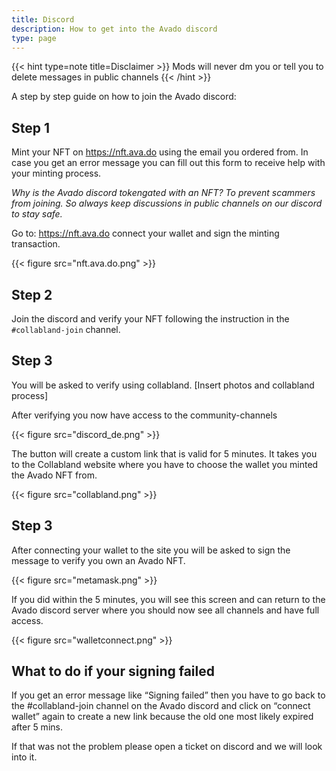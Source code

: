 ```yaml
---
title: Discord
description: How to get into the Avado discord
type: page
---
```


{{< hint type=note title=Disclaimer >}}
Mods will never dm you or tell you to delete messages in public channels
{{< /hint >}}

A step by step guide on how to join the Avado discord:

## Step 1

Mint your NFT on <https://nft.ava.do> using the email you ordered from. In case you get an error message you can fill out this form to receive help with your minting process.

*Why is the Avado discord tokengated with an NFT? To prevent scammers from joining. So always keep discussions in public channels on our discord to stay safe.*

Go to: <https://nft.ava.do> connect your wallet and sign the minting transaction.

{{< figure src="nft.ava.do.png" >}}

## Step 2

Join the discord and verify your NFT following the instruction in the `#collabland-join` channel. 

## Step 3

You will be asked to verify using collabland. [Insert photos and collabland process] 

After verifying you now have access to the community-channels

{{< figure src="discord_de.png" >}}

The button will create a custom link that is valid for 5 minutes. It takes you to the Collabland website where you have to choose the wallet you minted the Avado NFT from.

{{< figure src="collabland.png" >}}

## Step 3

After connecting your wallet to the site you will be asked to sign the message to verify you own an Avado NFT.

{{< figure src="metamask.png" >}}

If you did within the 5 minutes, you will see this screen and can return to the Avado discord server where you should now see all channels and have full access.

{{< figure src="walletconnect.png" >}}

## What to do if your signing failed

If you get an error message like “Signing failed” then you have to go back to the #collabland-join channel on the Avado discord and click on “connect wallet” again to create a new link because the old one most likely expired after 5 mins. 

If that was not the problem please open a ticket on discord and we will look into it.